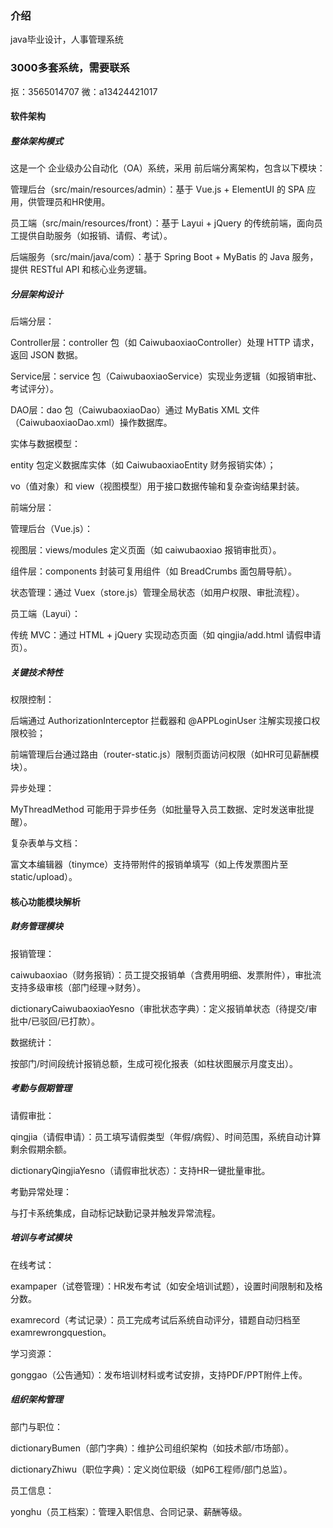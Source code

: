 ### 介绍
java毕业设计，人事管理系统
### 3000多套系统，需要联系
抠：3565014707 微：a13424421017

#### 软件架构
##### 整体架构模式
这是一个 企业级办公自动化（OA）系统，采用 前后端分离架构，包含以下模块：

管理后台（src/main/resources/admin）：基于 Vue.js + ElementUI 的 SPA 应用，供管理员和HR使用。

员工端（src/main/resources/front）：基于 Layui + jQuery 的传统前端，面向员工提供自助服务（如报销、请假、考试）。

后端服务（src/main/java/com）：基于 Spring Boot + MyBatis 的 Java 服务，提供 RESTful API 和核心业务逻辑。

##### 分层架构设计
后端分层：

Controller层：controller 包（如 CaiwubaoxiaoController）处理 HTTP 请求，返回 JSON 数据。

Service层：service 包（CaiwubaoxiaoService）实现业务逻辑（如报销审批、考试评分）。

DAO层：dao 包（CaiwubaoxiaoDao）通过 MyBatis XML 文件（CaiwubaoxiaoDao.xml）操作数据库。

实体与数据模型：

entity 包定义数据库实体（如 CaiwubaoxiaoEntity 财务报销实体）；

vo（值对象）和 view（视图模型）用于接口数据传输和复杂查询结果封装。

前端分层：

管理后台（Vue.js）：

视图层：views/modules 定义页面（如 caiwubaoxiao 报销审批页）。

组件层：components 封装可复用组件（如 BreadCrumbs 面包屑导航）。

状态管理：通过 Vuex（store.js）管理全局状态（如用户权限、审批流程）。

员工端（Layui）：

传统 MVC：通过 HTML + jQuery 实现动态页面（如 qingjia/add.html 请假申请页）。

##### 关键技术特性
权限控制：

后端通过 AuthorizationInterceptor 拦截器和 @APPLoginUser 注解实现接口权限校验；

前端管理后台通过路由（router-static.js）限制页面访问权限（如HR可见薪酬模块）。

异步处理：

MyThreadMethod 可能用于异步任务（如批量导入员工数据、定时发送审批提醒）。

复杂表单与文档：

富文本编辑器（tinymce）支持带附件的报销单填写（如上传发票图片至 static/upload）。

#### 核心功能模块解析
##### 财务管理模块
报销管理：

caiwubaoxiao（财务报销）：员工提交报销单（含费用明细、发票附件），审批流支持多级审核（部门经理→财务）。

dictionaryCaiwubaoxiaoYesno（审批状态字典）：定义报销单状态（待提交/审批中/已驳回/已打款）。

数据统计：

按部门/时间段统计报销总额，生成可视化报表（如柱状图展示月度支出）。

##### 考勤与假期管理
请假审批：

qingjia（请假申请）：员工填写请假类型（年假/病假）、时间范围，系统自动计算剩余假期余额。

dictionaryQingjiaYesno（请假审批状态）：支持HR一键批量审批。

考勤异常处理：

与打卡系统集成，自动标记缺勤记录并触发异常流程。

##### 培训与考试模块
在线考试：

exampaper（试卷管理）：HR发布考试（如安全培训试题），设置时间限制和及格分数。

examrecord（考试记录）：员工完成考试后系统自动评分，错题自动归档至 examrewrongquestion。

学习资源：

gonggao（公告通知）：发布培训材料或考试安排，支持PDF/PPT附件上传。

##### 组织架构管理
部门与职位：

dictionaryBumen（部门字典）：维护公司组织架构（如技术部/市场部）。

dictionaryZhiwu（职位字典）：定义岗位职级（如P6工程师/部门总监）。

员工信息：

yonghu（员工档案）：管理入职信息、合同记录、薪酬等级。
